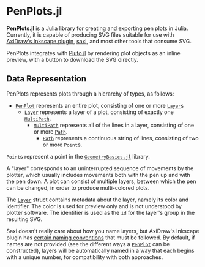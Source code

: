 # PenPlots.jl

**PenPlots.jl** is a [Julia](https://julialang.org/) library for creating and
exporting pen plots in Julia. Currently, it is capable of producing SVG files
suitable for use with [AxiDraw's Inkscape plugin](https://wiki.evilmadscientist.com/Axidraw_Software_Installation),
[saxi](https://github.com/nornagon/saxi), and most other tools that consume SVG.

PenPlots integrates with [Pluto.jl](https://github.com/fonsp/Pluto.jl) by
rendering plot objects as an inline preview, with a button to download the SVG
directly.

## Data Representation

PenPlots represents plots through a hierarchy of types, as follows:

- [`PenPlot`](@ref) represents an entire plot, consisting of one or more [`Layer`](@ref)s
  - [`Layer`](@ref) represents a layer of a plot, consisting of exactly one [`MultiPath`](@ref).
    - [`MultiPath`](@ref) represents all of the lines in a layer, consisting of one or more [`Path`](@ref).
      - [`Path`](@ref) represents a continuous string of lines, consisting of two or more `Point`s.

`Point`s represent a point in the [`GeometryBasics.jl`](https://juliageometry.github.io/GeometryBasics.jl/stable/)
library.

A "layer" corresponds to an uninterrupted sequence of movements by the plotter,
which usually includes movements both with the pen up and with the pen down.
A plot can consist of multiple layers, between which the pen can be changed,
in order to produce multi-colored plots.

The [`Layer`](@ref) struct contains metadata about the layer, namely its color
and identifier. The color is used for preview only and is not understood by
plotter software. The identifier is used as the `id` for the layer's group in
the resulting SVG.

Saxi doesn't really care about how you name layers, but AxiDraw's Inkscape
plugin has [certain naming conventions](https://wiki.evilmadscientist.com/AxiDraw_Layer_Control)
that must be followed. By default, if names are not provided (see the different
ways a [`PenPlot`](@ref) can be constructed), layers will be automatically
named in a way that each begins with a unique number, for compatibility with
both approaches.
